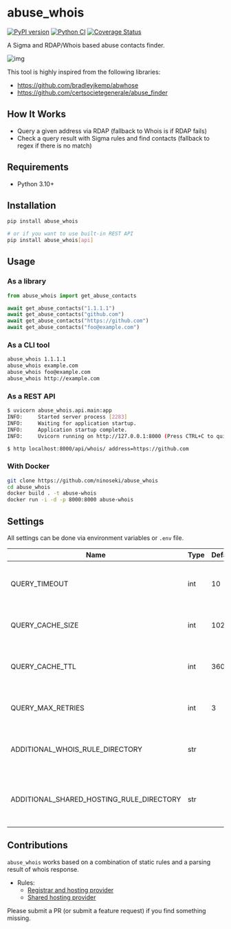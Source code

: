 # abuse_whois

[![PyPI version](https://badge.fury.io/py/abuse-whois.svg)](https://badge.fury.io/py/abuse-whois)
[![Python CI](https://github.com/ninoseki/abuse_whois/actions/workflows/test.yml/badge.svg)](https://github.com/ninoseki/abuse_whois/actions/workflows/test.yml)
[![Coverage Status](https://coveralls.io/repos/github/ninoseki/abuse_whois/badge.svg?branch=main)](https://coveralls.io/github/ninoseki/abuse_whois?branch=main)

A Sigma and RDAP/Whois based abuse contacts finder.

![img](./images/overview.jpg)

This tool is highly inspired from the following libraries:

- https://github.com/bradleyjkemp/abwhose
- https://github.com/certsocietegenerale/abuse_finder

## How It Works

- Query a given address via RDAP (fallback to Whois is if RDAP fails)
- Check a query result with Sigma rules and find contacts (fallback to regex if there is no match)

## Requirements

- Python 3.10+

## Installation

```bash
pip install abuse_whois

# or if you want to use built-in REST API
pip install abuse_whois[api]
```

## Usage

### As a library

```python
from abuse_whois import get_abuse_contacts

await get_abuse_contacts("1.1.1.1")
await get_abuse_contacts("github.com")
await get_abuse_contacts("https://github.com")
await get_abuse_contacts("foo@example.com")
```

### As a CLI tool

```bash
abuse_whois 1.1.1.1
abuse_whois example.com
abuse_whois foo@example.com
abuse_whois http://example.com
```

### As a REST API

```bash
$ uvicorn abuse_whois.api.main:app
INFO:     Started server process [2283]
INFO:     Waiting for application startup.
INFO:     Application startup complete.
INFO:     Uvicorn running on http://127.0.0.1:8000 (Press CTRL+C to quit)

$ http localhost:8000/api/whois/ address=https://github.com
```

### With Docker

```bash
git clone https://github.com/ninoseki/abuse_whois
cd abuse_whois
docker build . -t abuse-whois
docker run -i -d -p 8000:8000 abuse-whois
```

## Settings

All settings can be done via environment variables or `.env` file.

| Name                                     | Type | Default | Desc.                                                   |
| ---------------------------------------- | ---- | ------- | ------------------------------------------------------- |
| QUERY_TIMEOUT                            | int  | 10      | Timeout value for whois lookup (seconds)                |
| QUERY_CACHE_SIZE                         | int  | 1024    | Cache size for whois lookup                             |
| QUERY_CACHE_TTL                          | int  | 3600    | Cache TTL value for whois lookup (seconds)              |
| QUERY_MAX_RETRIES                        | int  | 3       | Max retries on timeout error                            |
| ADDITIONAL_WHOIS_RULE_DIRECTORY          | str  |         | Additional contains contain whois rule files            |
| ADDITIONAL_SHARED_HOSTING_RULE_DIRECTORY | str  |         | Additional directory contains shared hosting rule files |

## Contributions

`abuse_whois` works based on a combination of static rules and a parsing result of whois response.

- Rules:
  - [Registrar and hosting provider](https://github.com/ninoseki/abuse_whois/wiki/Registrar-and-Hosting-Provider)
  - [Shared hosting provider](https://github.com/ninoseki/abuse_whois/wiki/Shared-Hosting)

Please submit a PR (or submit a feature request) if you find something missing.
